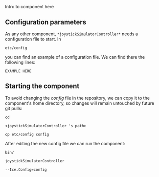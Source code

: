 ```
```
#
``` joystickSimulatorController
```
Intro to component here


## Configuration parameters
As any other component,
``` *joystickSimulatorController* ```
needs a configuration file to start. In

    etc/config

you can find an example of a configuration file. We can find there the following lines:

    EXAMPLE HERE

    
## Starting the component
To avoid changing the *config* file in the repository, we can copy it to the component's home directory, so changes will remain untouched by future git pulls:

    cd

``` <joystickSimulatorController 's path> ```

    cp etc/config config
    
After editing the new config file we can run the component:

    bin/

```joystickSimulatorController ```

    --Ice.Config=config
